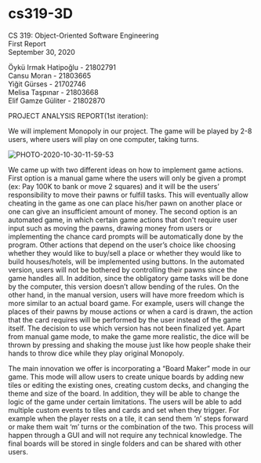 # cs319-3D

CS 319: Object-Oriented Software Engineering  
First Report  
September 30, 2020  

Öykü Irmak Hatipoğlu - 21802791  
Cansu Moran - 21803665  
Yiğit Gürses - 21702746  
Melisa Taşpınar - 21803668  
Elif Gamze Güliter - 21802870

PROJECT ANALYSIS REPORT(1st iteration): 

   We will implement Monopoly in our project. The game will be played by 2-8 users, where users will play on one computer, taking turns.  
     
![PHOTO-2020-10-30-11-59-53](https://user-images.githubusercontent.com/47862669/97731401-1b6f2080-1ae6-11eb-9ff4-eb339c117e08.jpg)

We came up with two different ideas on how to implement game actions. First option is a manual game where the users will only be given a prompt (ex: Pay 100K to bank or move 2 squares) and it will be the users’ responsibility to move their pawns or fulfill tasks. This will eventually allow cheating in the game as one can place his/her pawn on another place or one can give an insufficient amount of money. The second option is an automated game, in which certain game actions that don't require user input such as moving the pawns, drawing money from users or implementing the chance card prompts will be automatically done by the program. Other actions that depend on the user’s choice like choosing whether they would like to buy/sell a place or whether they would like to build houses/hotels, will be implemented using buttons. In the automated version, users will not be bothered by controlling their pawns since the game handles all. In addition, since the obligatory game tasks will be done by the computer, this version doesn’t allow bending of the rules. On the other hand, in the manual version, users will have more freedom which is more similar to an actual board game. For example, users will change the places of their pawns by mouse actions or when a card is drawn, the action that the card requires will be performed by the user instead of the game itself. The decision to use which version has not been finalized yet. Apart from manual game mode, to make the game more realistic, the dice will be thrown by pressing and shaking the mouse just like how people shake their hands to throw dice while they play original Monopoly.

  The main innovation we offer is incorporating a “Board Maker” mode in our game. This mode will allow users to create unique boards by adding new tiles or editing the existing ones, creating custom decks, and changing the theme and size of the board. In addition, they will be able to change the logic of the game under certain limitations. The users will be able to add multiple custom events to tiles and cards and set when they trigger. For example when the player rests on a tile, it can send them ‘n’ steps forward or make them wait ‘m’ turns or the combination of the two. This process will happen through a GUI and will not require any technical knowledge. The final boards will be stored in single folders and can be shared with other users.

